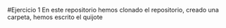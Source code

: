 #Ejercicio 1
En este repositorio hemos clonado el repositorio, creado una carpeta, hemos escrito el quijote